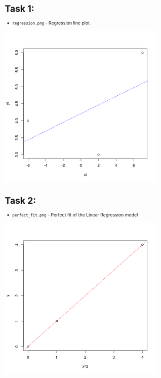 # Task 1:
  * `regression.png` - Regression line plot

![alt tag](https://github.com/TsHristov/Probability-And-Statistics-FMI-2017/blob/master/Week13-14/Plots/regression.png)

# Task 2:
  * `perfect_fit.png` - Perfect fit of the Linear Regression model

![alt tag](https://github.com/TsHristov/Probability-And-Statistics-FMI-2017/blob/master/Week13-14/Plots/perfect_fit.png)